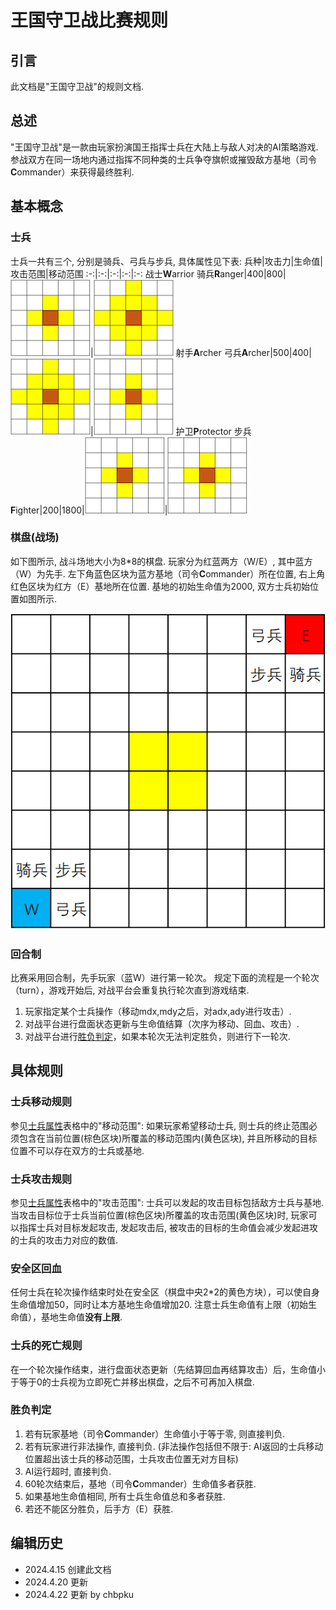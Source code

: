 # 王国守卫战比赛规则

## 引言

此文档是"王国守卫战"的规则文档.

## 总述

"王国守卫战"是一款由玩家扮演国王指挥士兵在大陆上与敌人对决的AI策略游戏.
参战双方在同一场地内通过指挥不同种类的士兵争夺旗帜或摧毁敌方基地（司令**C**ommander）来获得最终胜利.

## 基本概念

### 士兵

士兵一共有三个, 分别是骑兵、弓兵与步兵, 具体属性见下表:
兵种|攻击力|生命值|攻击范围|移动范围
:-:|:-:|:-:|:-:|:-:
战士**W**arrior 骑兵**R**anger|400|800|![Range1](./pictures/Range1.png)|![Range2](./pictures/Range2.png)
射手**A**rcher 弓兵**A**rcher|500|400|![Range2](./pictures/Range2.png)|![Range1](./pictures/Range1.png)
护卫**P**rotector 步兵**F**ighter|200|1800|![Range1](./pictures/Range1.png)|![Range1](./pictures/Range1.png)

### 棋盘(战场)

如下图所示, 战斗场地大小为8\*8的棋盘. 玩家分为红蓝两方（W/E）, 其中蓝方（W）为先手. 左下角蓝色区块为蓝方基地（司令**C**ommander）所在位置, 右上角红色区块为红方（E）基地所在位置. 基地的初始生命值为2000, 双方士兵初始位置如图所示.

![Board](./pictures/Board.png)

### 回合制

比赛采用回合制，先手玩家（蓝W）进行第一轮次。
规定下面的流程是一个轮次（turn），游戏开始后, 对战平台会重复执行轮次直到游戏结束.  

   1. 玩家指定某个士兵操作（移动mdx,mdy之后，对adx,ady进行攻击）.
   2. 对战平台进行盘面状态更新与生命值结算（次序为移动、回血、攻击）.
   3. 对战平台进行[胜负判定](#胜负判定)，如果本轮次无法判定胜负，则进行下一轮次.

## 具体规则

### 士兵移动规则

参见[士兵属性](#士兵)表格中的"移动范围": 如果玩家希望移动士兵, 则士兵的终止范围必须包含在当前位置(棕色区块)所覆盖的移动范围内(黄色区块), 并且所移动的目标位置不可以存在双方的士兵或基地.

### 士兵攻击规则

参见[士兵属性](#士兵)表格中的"攻击范围": 士兵可以发起的攻击目标包括敌方士兵与基地. 当攻击目标位于士兵当前位置(棕色区块)所覆盖的攻击范围(黄色区块)时, 玩家可以指挥士兵对目标发起攻击, 发起攻击后, 被攻击的目标的生命值会减少发起进攻的士兵的攻击力对应的数值.

### 安全区回血

任何士兵在轮次操作结束时处在安全区（棋盘中央2\*2的黄色方块），可以使自身生命值增加50，同时让本方基地生命值增加20. 注意士兵生命值有上限（初始生命值），基地生命值**没有上限**.

### 士兵的死亡规则

在一个轮次操作结束，进行盘面状态更新（先结算回血再结算攻击）后，生命值小于等于0的士兵视为立即死亡并移出棋盘，之后不可再加入棋盘.

### 胜负判定

   1. 若有玩家基地（司令**C**ommander）生命值小于等于零, 则直接判负.
   2. 若有玩家进行非法操作, 直接判负. (非法操作包括但不限于: AI返回的士兵移动位置超出该士兵的移动范围，士兵攻击位置无对方目标)
   3. AI运行超时, 直接判负.
   4. 60轮次结束后，基地（司令**C**ommander）生命值多者获胜.
   5. 如果基地生命值相同, 所有士兵生命值总和多者获胜.
   6. 若还不能区分胜负，后手方（E）获胜.

## 编辑历史

- 2024.4.15 创建此文档
- 2024.4.20 更新
- 2024.4.22 更新 by chbpku
